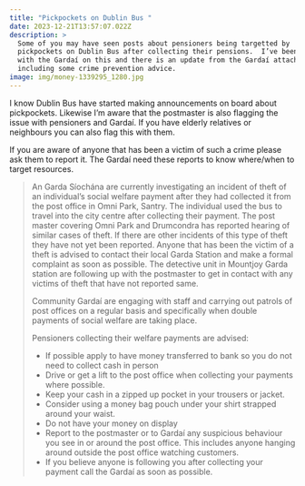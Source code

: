 ```yaml
---
title: "Pickpockets on Dublin Bus "
date: 2023-12-21T13:57:07.022Z
description: >
  Some of you may have seen posts about pensioners being targetted by
  pickpockets on Dublin Bus after collecting their pensions.  I’ve been in touch
  with the Gardaí on this and there is an update from the Gardaí attached
  including some crime prevention advice.
image: img/money-1339295_1280.jpg
---
```

I know Dublin Bus have started making announcements on board about pickpockets. Likewise I’m aware that the postmaster is also flagging the issue with pensioners and Gardaí.  If you have elderly relatives or neighbours you can also flag this with them.

If you are aware of anyone that has been a victim of such a crime please ask them to report it.  The Gardaí need these reports to know where/when to target resources.



> An Garda Síochána are currently investigating an incident of theft of an individual’s social welfare payment after they had collected it from the post office in Omni Park, Santry.  The individual used the bus to travel into the city centre after collecting their payment.  The post master covering Omni Park and Drumcondra has reported hearing of similar cases of theft.  If there are other incidents of this type of theft they have not yet been reported.  Anyone that has been the victim of a theft is advised to contact their local Garda Station and make a formal complaint as soon as possible. The detective unit in Mountjoy Garda station are following up with the postmaster to get in contact with any victims of theft that have not reported same.   
>
> Community Gardaí are engaging with staff and carrying out patrols of post offices on a regular basis and specifically when double payments of social welfare are taking place.
>
> Pensioners collecting their welfare payments are advised:
>
> * If possible apply to have money transferred to bank so you do not need to collect cash in person
> * Drive or get a lift to the post office when collecting your payments where possible.
> * Keep your cash in a zipped up pocket in your trousers or jacket.
> * Consider using a money bag pouch under your shirt strapped around your waist. 
> * Do not have your money on display
> * Report to the postmaster or to Gardaí any suspicious behaviour you see in or around the post office.  This includes anyone hanging around outside the post office watching customers.
> * If you believe anyone is following you after collecting your payment call the Gardaí as soon as possible.